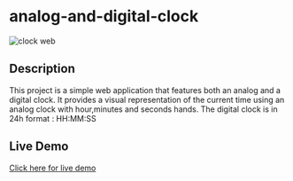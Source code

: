 # analog-and-digital-clock
![clock web](https://github.com/ghanoubrk/analog-and-digital-clock/assets/112973523/47879163-dee0-4841-adaf-d71df7e10e82)

<h2>Description</h2>
This project is a simple web application that features both an analog and a digital clock.
It provides a visual representation of the current time using an analog clock with hour,minutes and seconds hands.
The digital clock is in 24h format : HH:MM:SS
<h2>Live Demo</h2>
<a href="https://ghanoubrk.github.io/analog-and-digital-clock/ target="_blank"">Click here for live demo</a>
